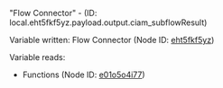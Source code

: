 "Flow Connector" - (ID: local.eht5fkf5yz.payload.output.ciam_subflowResult)

Variable written:
Flow Connector (Node ID: [eht5fkf5yz](../nodes/eht5fkf5yz.md))

Variable reads:
* Functions (Node ID: [e01o5o4i77](../nodes/e01o5o4i77.md))
